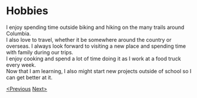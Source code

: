 # Hobbies

I enjoy spending time outside biking and hiking on the many trails around Columbia.  
I also love to travel, whether it be somewhere around the country or overseas. I always look forward to visiting a new place and spending time with family during our trips.  
I enjoy cooking and spend a lot of time doing it as I work at a food truck every week.  
Now that I am learning, I also might start new projects outside of school so I can get better at it.

[<Previous]() [Next>]()
